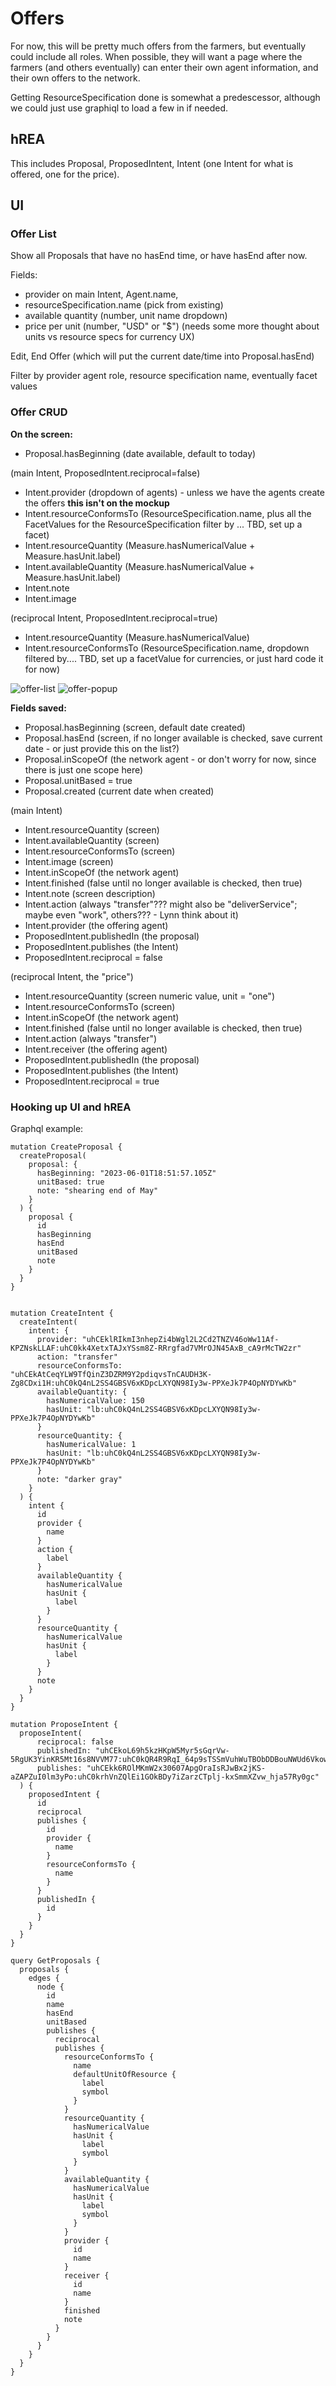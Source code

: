 # Offers

For now, this will be pretty much offers from the farmers, but eventually could include all roles.  When possible, they will want a page where the farmers (and others eventually) can enter their own agent information, and their own offers to the network.

Getting ResourceSpecification done is somewhat a predescessor, although we could just use graphiql to load a few in if needed.

## hREA

This includes Proposal, ProposedIntent, Intent (one Intent for what is offered, one for the price).

## UI

### Offer List

Show all Proposals that have no hasEnd time, or have hasEnd after now.

Fields: 

- provider on main Intent, Agent.name, 
- resourceSpecification.name (pick from existing)
- available quantity (number, unit name dropdown)
- price per unit (number, "USD" or "$") (needs some more thought about units vs resource specs for currency UX)

Edit, End Offer (which will put the current date/time into Proposal.hasEnd)

Filter by provider agent role, resource specification name, eventually facet values


### Offer CRUD

**On the screen:**

- Proposal.hasBeginning (date available, default to today)

(main Intent, ProposedIntent.reciprocal=false)
- Intent.provider (dropdown of agents) - unless we have the agents create the offers **this isn't on the mockup**
- Intent.resourceConformsTo (ResourceSpecification.name, plus all the FacetValues for the ResourceSpecification filter by ... TBD, set up a facet)
- Intent.resourceQuantity (Measure.hasNumericalValue + Measure.hasUnit.label)
- Intent.availableQuantity (Measure.hasNumericalValue + Measure.hasUnit.label)
- Intent.note
- Intent.image

(reciprocal Intent, ProposedIntent.reciprocal=true)
- Intent.resourceQuantity (Measure.hasNumericalValue)
- Intent.resourceConformsTo (ResourceSpecification.name, dropdown filtered by.... TBD, set up a facetValue for currencies, or just hard code it for now)

![offer-list](https://github.com/Carbon-Farm-Network/Requirements-Doc/assets/3776081/ff560542-d4d2-43d9-9749-5ac138afcca8)
![offer-popup](https://github.com/Carbon-Farm-Network/Requirements-Doc/assets/3776081/9a6c6d17-6f75-4e40-8e7a-bb879c1c5e9d)


**Fields saved:**

- Proposal.hasBeginning (screen, default date created)
- Proposal.hasEnd (screen, if no longer available is checked, save current date - or just provide this on the list?)
- Proposal.inScopeOf (the network agent - or don't worry for now, since there is just one scope here)
- Proposal.unitBased = true
- Proposal.created (current date when created)

(main Intent)
- Intent.resourceQuantity (screen)
- Intent.availableQuantity (screen)
- Intent.resourceConformsTo (screen)
- Intent.image (screen)
- Intent.inScopeOf (the network agent)
- Intent.finished (false until no longer available is checked, then true)
- Intent.note (screen description)
- Intent.action (always "transfer"??? might also be "deliverService"; maybe even "work", others??? - Lynn think about it)
- Intent.provider (the offering agent)
- ProposedIntent.publishedIn (the proposal)
- ProposedIntent.publishes (the Intent)
- ProposedIntent.reciprocal = false

(reciprocal Intent, the "price")
- Intent.resourceQuantity (screen numeric value, unit = "one")
- Intent.resourceConformsTo (screen)
- Intent.inScopeOf (the network agent)
- Intent.finished (false until no longer available is checked, then true)
- Intent.action (always "transfer")
- Intent.receiver (the offering agent)
- ProposedIntent.publishedIn (the proposal)
- ProposedIntent.publishes (the Intent)
- ProposedIntent.reciprocal = true

### Hooking up UI and hREA

Graphql example:

```
mutation CreateProposal {
  createProposal(
    proposal: {
      hasBeginning: "2023-06-01T18:51:57.105Z"
      unitBased: true
      note: "shearing end of May"
    } 
  ) {
    proposal {
      id
      hasBeginning
      hasEnd
      unitBased
      note
    }
  }
}


mutation CreateIntent {
  createIntent(
    intent: {
      provider: "uhCEklRIkmI3nhepZi4bWgl2L2Cd2TNZV46oWw11Af-KPZNskLLAF:uhC0kk4XetxTAJxYSsm8Z-RRrgfad7VMrOJN45AxB_cA9rMcTW2zr" 
      action: "transfer"
      resourceConformsTo: "uhCEkAtCeqYLW9TfQinZ3DZRM9Y2pdiqvsTnCAUDH3K-Zg8CDxi1H:uhC0kQ4nL2SS4GBSV6xKDpcLXYQN98Iy3w-PPXeJk7P4OpNYDYwKb"
      availableQuantity: {
        hasNumericalValue: 150
        hasUnit: "lb:uhC0kQ4nL2SS4GBSV6xKDpcLXYQN98Iy3w-PPXeJk7P4OpNYDYwKb"
      }
      resourceQuantity: {
        hasNumericalValue: 1
        hasUnit: "lb:uhC0kQ4nL2SS4GBSV6xKDpcLXYQN98Iy3w-PPXeJk7P4OpNYDYwKb"
      }
      note: "darker gray"
    } 
  ) {
    intent {
      id
      provider {
        name
      }   
      action {
        label
      }
      availableQuantity {
        hasNumericalValue
        hasUnit {
          label
        }
      }
      resourceQuantity {
        hasNumericalValue
        hasUnit {
          label
        }
      }
      note
    }
  }
}
    
mutation ProposeIntent {
  proposeIntent(
      reciprocal: false
      publishedIn: "uhCEkoL69h5kzHKpW5Myr5sGqrVw-5RgUK3YinKR5Mt16s8NVVM77:uhC0kQR4R9RqI_64p9sTSSmVuhWuTBObDDBouNWUd6VkowD2JcN6e"
      publishes: "uhCEkk6ROlMKmW2x30607ApgOraIsRJwBx2jKS-aZAPZuI0lm3yPo:uhC0krhVnZQlEi1GOkBDy7iZarzCTplj-kxSmmXZvw_hja57Ry0gc"
  ) {
    proposedIntent {
      id
      reciprocal
      publishes {
        id
        provider {
          name
        }
      	resourceConformsTo {
          name
        }
      }
      publishedIn {
        id
      }
    }
  }
}

query GetProposals {
  proposals {
    edges {
      node {
        id
        name
        hasEnd
        unitBased
        publishes {
          reciprocal
          publishes {
            resourceConformsTo {
              name
              defaultUnitOfResource {
                label
                symbol
              }
            }
            resourceQuantity {
              hasNumericalValue
              hasUnit {
                label
                symbol
              }
            }
            availableQuantity {
              hasNumericalValue
              hasUnit {
                label
                symbol
              }
            }
            provider {
              id
              name
            }
            receiver {
              id
              name
            }
            finished
            note
          }
        }
      }
    }
  }
}
```
